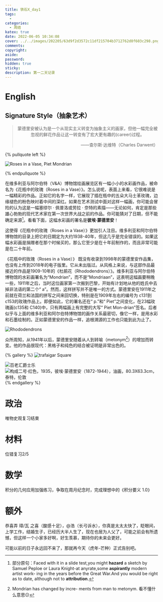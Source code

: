 ```yaml
---
title: 铁石X_day1
tags:
  - 
categories:
  - 周结
katex: true
date: 2022-06-05 10:34:08
cover: ../../images/202205/63d9f2d3572c11df215704b3712762d0f603c298.png
comments:
copyright:
aside:
password:
hidden: true
sticky:
description: 第一二天记录
---
```


# English

## Signature Style（抽象艺术）

> <center>蒙德里安被认为是一个从现实主义转变为抽象主义的画家，但他一幅完全被忽视的鲜花作品让这一转变有了宏大更有趣的(career)过程。</center>
> <p align="right">——查尔斯·达维特（Charles Darwent）</p>

{% pullquote left %} 

![Roses in a Vase, Piet Mondrian](../../../../images/202205/image-20220605111802458.png)

{% endpullquote %}

​    在维多利亚与阿尔伯特（V&A）博物馆绘画展览区有一幅小小的水彩画作品，被命名为《花瓶中的玫瑰（Roses in a Vase）》。怎么说呢，表面上来看，它很难说是一幅精彩的作品。正如它的名字一样，它展现了插在瓶中的五朵大马士革玫瑰，边缘褪色的粉色映衬着中间的深红。如果在艺术测试中面对这样一幅画，你可能会冒险的认为这是一幅塞缪尔 · 佩普洛或劳拉 · 奈特的素描——无论如何，肯定是那些雄心勃勃的现代艺术家在第一次世界大战之前的作品。你可能猜对了日期，但不能确定来源[^1]。看看下面，这幅水彩画的署名是**彼埃·蒙德里安**！

[^1]:部分原句：Faced with it in a slide test,you might **hazard** a sketch by Samuel Peploe or Laura Knight-at anyrate,some **aspirantly** modern artist work- ing in the years before the Great War.And you would be right as to date, although not to **attribution**.

这使得《花瓶中的玫瑰（Roses in a Vase）》更加引人注目。维多利亚和阿尔伯特博物馆的目录上把它的日期定为大约1938-40年，但这几乎是完全错误的。如果这幅水彩画是捐赠者在那个时候买的，那么它至少是在十年前制作的，而且非常可能是在二十年前。

《花瓶中的玫瑰（Roses in a Vase）》 既没有收录到1998年的蒙德里安作品集，也没有上传到2018年的电子版里。它从未出版过。从风格上来说，与这部作品最接近的作品是1909-10年的《杜鹃花（Rhododendrons）》。维多利亚与阿尔伯特博物馆的水彩画署名为“Mondrian”，而不是“Mondriaan”，这表明这幅画要稍晚一些，1911年之后，当时这位画家第一次搬到巴黎，开始有计划地从他的姓氏中去掉非法语的第二个“ a”。然而，这样拼写并不是唯一的方式。蒙德里安在1911年之前就在荷兰和法国的拼写之间来回切换，特别是在1909年左右的编号为 c131到 c153的玫瑰作品上。即便如此，它的署名还在“ p.”和“ Piet”之间变化，在23幅玫瑰画(c135和 C140)中，只有两幅画上有完整的大写“ Piet Mon-drian”签名。后者似乎与上面的维多利亚和阿尔伯特博物馆的画作关系最密切，像它一样，是用水彩和石墨绘制的。正如蒙德里安的作品一样，追根溯源的工作也只能到此为止了。

![Rhododendrons](../../../../images/202205/image-20220605122722794.png)

众所周知，从1941年以后，蒙德里安随着从人到转喻（metonym[^2]）的增加而转变。他的作品很现代：黑格子和纯色的结合被证明是非常出色的。

{% gallery %}
![trafaigar Square](../../../../images/202205/image-20220605122841870.png)

![百老汇爵士乐](../../../../images/202205/63d9f2d3572c11df215704b3712762d0f603c298.png)
![构成二号·红色，1935，彼埃·蒙德里安（1872-1944），油画，80.3X63.3cm，泰特，伦敦](../../../../images/202205/image-20220605105218029.png)
{% endgallery %}




[^2]:Mondrian has changed by incre- ments from man to metonym. 看不懂什么意思😕



# 政治

唯物史观复习结束

# 材料

位错复习2/5

# 数学

积分的几何应用加强练习，争取在周月纪念时，完成理想中的《积分要义 1.0》

# 额外

恭喜弄 璋/瓦 之喜（酸感十足），@浩（长弓诉水），你真是太太太快了，眨眼间，上学工作，结婚生子，已经历大半人生了，现在也居为人父了，可能之前会有所遗憾，但这样一个小家多好啊，好生羡慕，期待你的未来会更好。

可能以前的日子永远回不来了，那就再今天（虎年-芒种）正式告别吧。
